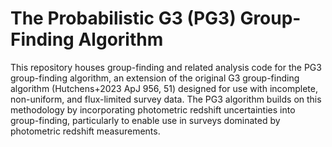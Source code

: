 # The Probabilistic G3 (PG3) Group-Finding Algorithm

This repository houses group-finding and related analysis code for the PG3 group-finding algorithm, an extension of the original G3 group-finding algorithm (Hutchens+2023 ApJ 956, 51) designed for use with incomplete, non-uniform, and flux-limited survey data. The PG3 algorithm builds on this methodology by incorporating photometric redshift uncertainties into group-finding, particularly to enable use in surveys dominated by photometric redshift measurements.
